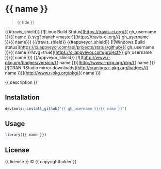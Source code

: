 
# {{ name }}

> {{ title }}

{{#travis_shield}}
[![Linux Build Status](https://travis-ci.org/{{ gh_username }}/{{ name }}.svg?branch=master)](https://travis-ci.org/{{ gh_username }}/{{ name}})
{{/travis_shield}}
{{#appveyor_shield}}
[![Windows Build status](https://ci.appveyor.com/api/projects/status/github/{{ gh_username }}/{{ name }}?svg=true)](https://ci.appveyor.com/project/{{ gh_username }}/{{ name }})
{{/appveyor_shield}}
[![](http://www.r-pkg.org/badges/version/{{ name }})](http://www.r-pkg.org/pkg/{{ name }})
[![CRAN RStudio mirror downloads](http://cranlogs.r-pkg.org/badges/{{ name }})](http://www.r-pkg.org/pkg/{{ name }})


{{ description }}

## Installation

```r
devtools::install_github("{{ gh_username }}/{{ name }}")
```

## Usage

```r
library({{ name }})
```

## License

{{ license }} © {{ copyrightholder }}
